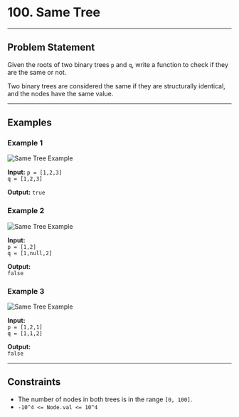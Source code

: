 # 100. Same Tree

---

## Problem Statement

Given the roots of two binary trees `p` and `q`, write a function to check if they are the same or not.

Two binary trees are considered the same if they are structurally identical, and the nodes have the same value.

---

## Examples

### Example 1

![Same Tree Example](https://assets.leetcode.com/uploads/2020/12/20/ex1.jpg)

**Input:**
`p = [1,2,3]`  
`q = [1,2,3]`

**Output:**
`true`

### Example 2

![Same Tree Example](https://assets.leetcode.com/uploads/2020/12/20/ex2.jpg)

**Input:**  
`p = [1,2]`  
`q = [1,null,2]`

**Output:**  
`false`

### Example 3

![Same Tree Example](https://assets.leetcode.com/uploads/2020/12/20/ex3.jpg)

**Input:**  
`p = [1,2,1]`  
`q = [1,1,2]`

**Output:**  
`false`

---

## Constraints

- The number of nodes in both trees is in the range `[0, 100]`.
- `-10^4 <= Node.val <= 10^4`
